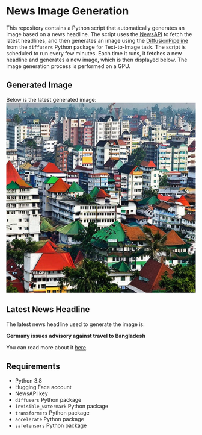# News Image Generation
This repository contains a Python script that automatically generates an image based on a news headline. The script uses the [NewsAPI](https://newsapi.org/) to fetch the latest headlines, and then generates an image using the [DiffusionPipeline](https://github.com/huggingface/diffusers) from the `diffusers` Python package for Text-to-Image task.
The script is scheduled to run every few minutes. Each time it runs, it fetches a new headline and generates a new image, which is then displayed below. The image generation process is performed on a GPU.

## Generated Image
Below is the latest generated image:
![Generated Image](image.png)

## Latest News Headline
The latest news headline used to generate the image is:

**Germany issues advisory against travel to Bangladesh**

You can read more about it [here](https://news.google.com/rss/articles/CBMiVWh0dHBzOi8vd3d3LmR3LmNvbS9lbi9nZXJtYW55LWlzc3Vlcy1hZHZpc29yeS1hZ2FpbnN0LXRyYXZlbC10by1iYW5nbGFkZXNoL2EtNjk3Mjc1NzbSAVVodHRwczovL2FtcC5kdy5jb20vZW4vZ2VybWFueS1pc3N1ZXMtYWR2aXNvcnktYWdhaW5zdC10cmF2ZWwtdG8tYmFuZ2xhZGVzaC9hLTY5NzI3NTc2?oc=5).

## Requirements
- Python 3.8
- Hugging Face account
- NewsAPI key
- `diffusers` Python package
- `invisible_watermark` Python package
- `transformers` Python package
- `accelerate` Python package
- `safetensors` Python package
